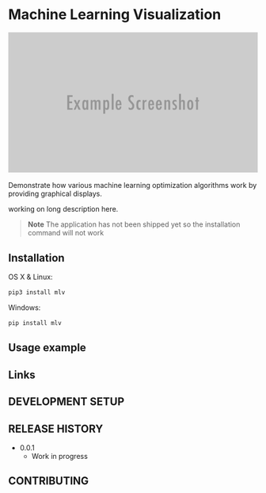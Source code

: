 # Machine Learning Visualization

![](assets/header.png)

Demonstrate how various machine learning optimization algorithms work by providing graphical displays.

working on long description here.

> **Note**
> The application has not been shipped yet so the installation command will not work

## Installation

OS X & Linux:

```sh
pip3 install mlv
```

Windows:

```sh
pip install mlv
```

## Usage example

## Links

## DEVELOPMENT SETUP

## RELEASE HISTORY

- 0.0.1
  - Work in progress

## CONTRIBUTING
